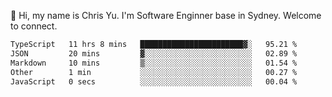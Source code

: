 👋 Hi, my name is Chris Yu. I'm Software Enginner base in Sydney. Welcome to connect.

<!--START_SECTION:waka-->

```txt
TypeScript   11 hrs 8 mins   ███████████████████████▓░   95.21 %
JSON         20 mins         ▓░░░░░░░░░░░░░░░░░░░░░░░░   02.89 %
Markdown     10 mins         ▒░░░░░░░░░░░░░░░░░░░░░░░░   01.54 %
Other        1 min           ░░░░░░░░░░░░░░░░░░░░░░░░░   00.27 %
JavaScript   0 secs          ░░░░░░░░░░░░░░░░░░░░░░░░░   00.04 %
```

<!--END_SECTION:waka-->
